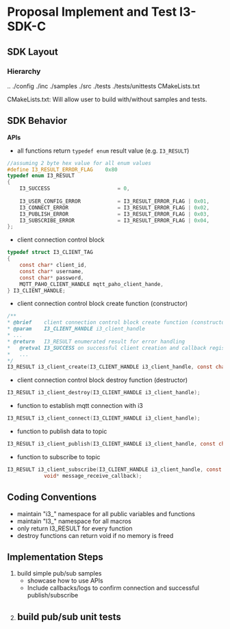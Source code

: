 # Proposal Implement and Test I3-SDK-C

## SDK Layout
### Hierarchy
..
./config
./inc
./samples
./src
./tests
    ./tests/unittests
CMakeLists.txt


CMakeLists.txt:
Will allow user to build with/without samples and tests.

## SDK Behavior
**APIs**
- all functions return `typedef enum` result value (e.g. `I3_RESULT`)
```C
//assuming 2 byte hex value for all enum values
#define I3_RESULT_ERROR_FLAG    0x80 
typedef enum I3_RESULT
{
    I3_SUCCESS                      = 0,
    
    I3_USER_CONFIG_ERROR            = I3_RESULT_ERROR_FLAG | 0x01,
    I3_CONNECT_ERROR                = I3_RESULT_ERROR_FLAG | 0x02,
    I3_PUBLISH_ERROR                = I3_RESULT_ERROR_FLAG | 0x03,
    I3_SUBSCRIBE_ERROR              = I3_RESULT_ERROR_FLAG | 0x04,
};
```

- client connection control block
```C
typedef struct I3_CLIENT_TAG
{
    const char* client_id,
    const char* username,
    const char* password,
    MQTT_PAHO_CLIENT_HANDLE mqtt_paho_client_hande, 
} I3_CLIENT_HANDLE;
```

- client connection control block create function (constructor)
```C
/**
* @brief    client connection control block create function (constructor)
* @param    I3_CLIENT_HANDLE i3_client_handle 
* ...
* @return   I3_RESULT enumerated result for error handling
*   @retval I3_SUCCESS on successful client creation and callback registry
*   ...
*/
I3_RESULT i3_client_create(I3_CLIENT_HANDLE i3_client_handle, const char* const client_id, const char* const                username, const char* const password, void* connect_callback);
```

- client connection control block destroy function (destructor)
```C
I3_RESULT i3_client_destroy(I3_CLIENT_HANDLE i3_client_handle);
```

- function to establish mqtt connection with i3
```C
I3_RESULT i3_client_connect(I3_CLIENT_HANDLE i3_client_handle);
```

- function to publish data to topic
```C
I3_RESULT i3_client_publish(I3_CLIENT_HANDLE i3_client_handle, const char* topic, const uint8_t* data);
```

- function to subscribe to topic
```C
I3_RESULT i3_client_subscribe(I3_CLIENT_HANDLE i3_client_handle, const char* topic, 
            void* message_receive_callback);
```

## Coding Conventions
- maintain "i3_" namespace for all public variables and functions
- maintain "I3_" namespace for all macros
- only return I3_RESULT for every function
- destroy functions can return void if no memory is freed
 
## Implementation Steps
1) build simple pub/sub samples
    - showcase how to use APIs
    - Include callbacks/logs to confirm connection and successful publish/subscribe
2) build pub/sub unit tests
    - 